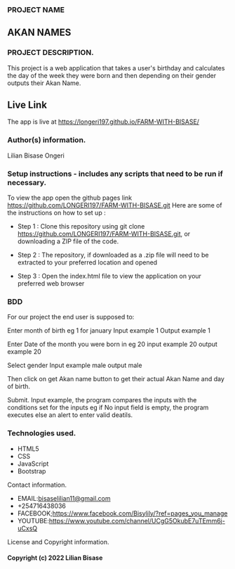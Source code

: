 ### PROJECT NAME
## AKAN NAMES

### PROJECT DESCRIPTION.
This project is a web application that takes a user's birthday and calculates the day of the week they were born and then depending on their gender outputs their Akan Name.
## Live Link

The app is live at  https://longeri197.github.io/FARM-WITH-BISASE/

### Author(s) information.
Lilian Bisase Ongeri

### Setup instructions - includes any scripts that need to be run if necessary.
To view the app open the github pages link https://github.com/LONGERI197/FARM-WITH-BISASE.git
Here are some of the instructions on how to set up :
- Step 1 : Clone this repository using git clone https://github.com/LONGERI197/FARM-WITH-BISASE.git, or downloading a ZIP file of the code.

- Step 2 : The repository, if downloaded as a .zip file will need to be extracted to your preferred location and opened

- Step 3 : Open the index.html file to view the application on your preferred web browser
### BDD
 For our project the end user is supposed to:

Enter month of birth eg 1 for january Input example 1 Output example 1

Enter Date of the month you were born in eg 20 input example 20 output example 20

Select gender Input example male output male

Then click on get Akan name button to get their actual Akan Name and day of birth.

Submit. Input example, the program compares the inputs with the conditions set for the inputs eg if No input field is empty, the program executes else an alert to enter valid deatils.

### Technologies used.
* HTML5
* CSS
* JavaScript
* Bootstrap

Contact information.

* EMAIL:bisaselilian11@gmail.com
* +254716438036
* FACEBOOK;https://www.facebook.com/Bisylily/?ref=pages_you_manage
* YOUTUBE:https://www.youtube.com/channel/UCgG5OkubE7uTEmm6j-uCxsQ

License and Copyright information.
#### Copyright (c) 2022 Lilian Bisase
